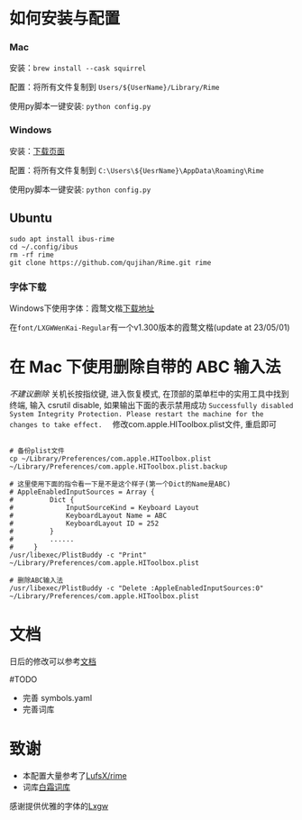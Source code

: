 # 如何安装与配置
### Mac
安装：`brew install --cask squirrel`

配置：将所有文件复制到 `Users/${UserName}/Library/Rime`

使用py脚本一键安装: `python config.py`

### Windows
安装：[下载页面](https://github.com/rime/weasel/releases)

配置：将所有文件复制到 `C:\Users\${UesrName}\AppData\Roaming\Rime`

使用py脚本一键安装: `python config.py`


## Ubuntu
```
sudo apt install ibus-rime
cd ~/.config/ibus
rm -rf rime
git clone https://github.com/qujihan/Rime.git rime
```

### 字体下载
Windows下使用字体：霞鹜文楷[下载地址](https://github.com/lxgw/LxgwWenKai)

在`font/LXGWWenKai-Regular`有一个v1.300版本的霞鹜文楷(update at 23/05/01) 

# 在 Mac 下使用删除自带的 ABC 输入法
*不建议删除*
关机长按指纹键, 进入恢复模式, 在顶部的菜单栏中的实用工具中找到终端, 输入 csrutil disable, 如果输出下面的表示禁用成功
`Successfully disabled System Integrity Protection. Please restart the machine for the changes to take effect. 
`
修改com.apple.HIToolbox.plist文件, 重启即可
```shell

# 备份plist文件
cp ~/Library/Preferences/com.apple.HIToolbox.plist  ~/Library/Preferences/com.apple.HIToolbox.plist.backup

# 这里使用下面的指令看一下是不是这个样子(第一个Dict的Name是ABC)
# AppleEnabledInputSources = Array {
#         Dict {
#             InputSourceKind = Keyboard Layout
#             KeyboardLayout Name = ABC
#             KeyboardLayout ID = 252
#         }
#         ......
#     }
/usr/libexec/PlistBuddy -c "Print"  ~/Library/Preferences/com.apple.HIToolbox.plist 

# 删除ABC输入法
/usr/libexec/PlistBuddy -c "Delete :AppleEnabledInputSources:0"  ~/Library/Preferences/com.apple.HIToolbox.plist 

```

# 文档
日后的修改可以参考[文档](https://github.com/LEOYoon-Tsaw/Rime_collections)

#TODO
- 完善 symbols.yaml
- 完善词库

# 致谢
- 本配置大量参考了[LufsX/rime](https://github.com/LufsX/rime)
- 词库[白霜词库](https://github.com/gaboolic/rime-frost)

感谢提供优雅的字体的[Lxgw](https://github.com/lxgw)




